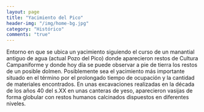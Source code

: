 ```yaml
---
layout: page
title: "Yacimiento del Pico"
header-img: "/img/home-bg.jpg"
category: "Histórico"
comments: "true"
---
```



Entorno en que se ubica un yacimiento siguiendo el curso de un manantial antiguo de agua (actual Pozo del Pico) donde aparecieron restos de Cultura Campaniforme y donde hoy día se puede observar a pie de tierra los restos de un posible dolmen. Posiblemente sea el yacimiento más importante situado en el término por el prolongado tiempo de ocupación y la cantidad de materiales encontrados. En unas excavaciones realizadas en la década de los años 40 del s.XX en unas canteras de yeso, aparecieron vasijas de forma globular con restos humanos calcinados dispuestos en diferentes niveles.





